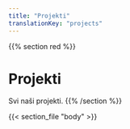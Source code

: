 ```yaml
---
title: "Projekti"
translationKey: "projects"
---
```


{{% section red %}}
# Projekti

Svi naši projekti.
{{% /section %}}

{{< section_file "body" >}}
